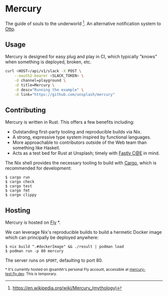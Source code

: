 # Mercury

The guide of souls to the underworld [^1]. An alternative notification system to [Otto](https://github.com/unsplash/otto).

## Usage

Mercury is designed for easy plug and play in CI, which typically "knows" when something is deployed, broken, etc.

```sh
curl <HOST>/api/v1/slack -X POST \
    --oauth2-bearer <SLACK_TOKEN> \
    -d channel=playground \
    -d title=Mercury \
    -d desc="Running the example" \
    -d link="https://github.com/unsplash/mercury"
```

## Contributing

Mercury is written in Rust. This offers a few benefits including:

- Outstanding first-party tooling and reproducible builds via Nix.
- A strong, expressive type system inspired by functional languages.
- More approachable to contributors outside of the Web team than something like Haskell.
- Acts as a test bed for Rust at Unsplash; timely with [Fastly C@E](https://developer.fastly.com/learning/compute/rust/) in mind.

The Nix shell provides the necessary tooling to build with [Cargo](https://doc.rust-lang.org/stable/cargo/), which is recommended for development:

```console
$ cargo run
$ cargo check
$ cargo test
$ cargo fmt
$ cargo clippy
```

## Hosting

Mercury is hosted on [Fly](https://fly.io) \*.

We can leverage Nix's reproducible builds to build a hermetic Docker image which can principally be deployed anywhere:

```console
$ nix build ".#dockerImage" && ./result | podman load
$ podman run -p 80 mercury
```

The server runs on `$PORT`, defaulting to port 80.

<sup>\* It's currently hosted on @samhh's personal Fly account, accessible at [mercury-test.fly.dev](https://mercury-test.fly.dev). This is temporary.</sup>

[^1]: https://en.wikipedia.org/wiki/Mercury_(mythology)
